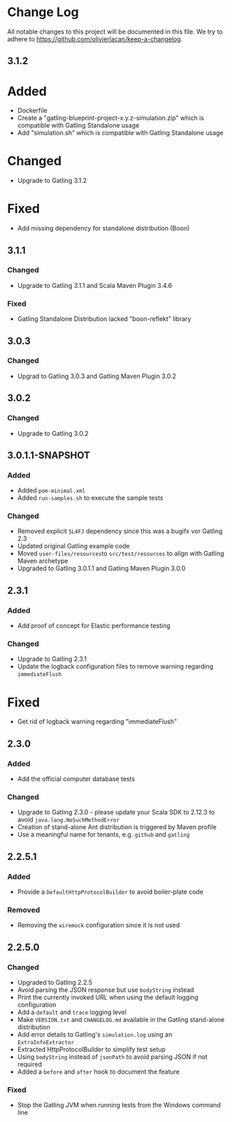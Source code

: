 # Change Log

All notable changes to this project will be documented in this file. We try to adhere to https://github.com/olivierlacan/keep-a-changelog.

## 3.1.2

# Added

- Dockerfile
- Create a "gatling-blueprint-project-x.y.z-simulation.zip" which is compatible with Gatling Standalone usage
- Add "simulation.sh" which is compatible with Gatling Standalone usage

# Changed

- Upgrade to Gatling 3.1.2

# Fixed

- Add missing dependency for standalone distribution (Boon)

## 3.1.1

### Changed
- Upgrade to Gatling 3.1.1 and Scala Maven Plugin 3.4.6

### Fixed
- Gatling Standalone Distribution lacked "boon-reflekt" library

## 3.0.3

### Changed
- Upgrad to Gatling 3.0.3 and Gatling Maven Plugin 3.0.2

## 3.0.2

### Changed
- Upgrade to Gatling 3.0.2

## 3.0.1.1-SNAPSHOT

### Added 
- Added `pom-minimal.xml` 
- Added `run-samples.sh` to execute the sample tests

### Changed
- Removed explicit `SL4FJ` dependency since this was a bugifx vor Gatling 2.3
- Updated original Gatling example code
- Moved `user-files/resources`to `src/test/resources` to align with Gatling Maven archetype
- Upgraded to Gatling 3.0.1.1 and Gatling Maven Plugin 3.0.0

## 2.3.1

### Added
- Add proof of concept for Elastic performance testing

### Changed
- Upgrade to Gatling 2.3.1
- Update the logback configuration files to remove warning regarding `immediateFlush`

# Fixed
- Get rid of logback warning regarding "immediateFlush"

## 2.3.0

### Added
- Add the official computer database tests

### Changed
- Upgrade to Gatling 2.3.0 - please update your Scala SDK to 2.12.3 to avoid `java.lang.NoSuchMethodError`
- Creation of stand-alone Ant distribution is triggered by Maven profile
- Use a meaningful name for tenants, e.g. `github` and `gatling`

## 2.2.5.1

### Added
- Provide a `DefaultHttpProtocolBuilder` to avoid boiler-plate code

### Removed
- Removing the `wiremock` configuration since it is not used

## 2.2.5.0

### Changed
- Upgraded to Gatling 2.2.5
- Avoid parsing the JSON response but use `bodyString` instead
- Print the currently invoked URL when using the default logging configuration
- Add a `default` and `trace` logging level
- Make `VERSION.txt` and `CHANGELOG.md` available in the Gatling stand-alone distribution
- Add error details to Gatling's `simulation.log`  using an `ExtraInfoExtractor`
- Extracted HttpProtocolBuilder to simplify test setup
- Using `bodyString` instead of `jsonPath` to avoid parsing JSON if not required
- Added a `before` and `after` hook to document the feature 

### Fixed
- Stop the Gatling JVM when running tests from the Windows command line
